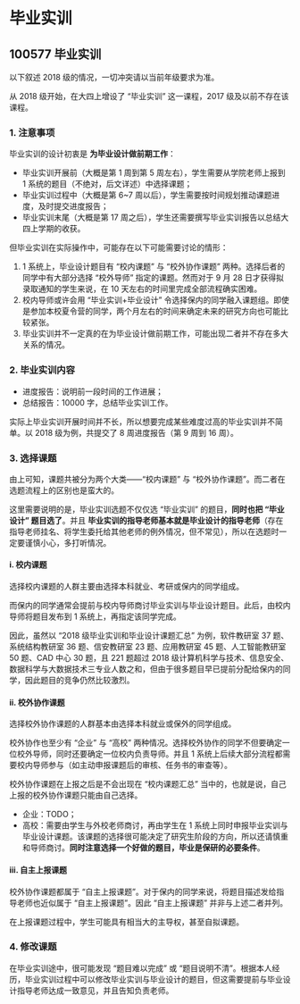 # 毕业实训

## 100577 毕业实训

以下叙述 2018 级的情况，一切冲突请以当前年级要求为准。

从 2018 级开始，在大四上增设了 “毕业实训” 这一课程，2017 级及以前不存在该课程。

### 1. 注意事项

毕业实训的设计初衷是 **为毕业设计做前期工作**：

* 毕业实训开展前（大概是第 1 周到第 5 周左右），学生需要从学院老师上报到 1 系统的题目（不绝对，后文详述）中选择课题；
* 毕业实训过程中（大概是第 6\~7 周以后），学生需要按时间规划推动课题进度，及时提交进度报告；
* 毕业实训末尾（大概是第 17 周之后），学生还需要撰写毕业实训报告以总结大四上学期的收获。

但毕业实训在实际操作中，可能存在以下可能需要讨论的情形：

1. 1 系统上，毕业设计题目有 “校内课题” 与 “校外协作课题” 两种。选择后者的同学中有大部分选择 “校外导师” 指定的课题。然而对于 9 月 28 日才获得拟录取通知的学生来说，在 10 天左右的时间里完成全部流程确实困难。
2. 校内导师或许会用 “毕业实训+毕业设计” 令选择保内的同学融入课题组。即使是参加本校夏令营的同学，两个月左右的时间来确定未来的研究方向也可能比较紧张。
3. 毕业实训并不一定真的在为毕业设计做前期工作，可能出现二者并不存在多大关系的情况。

### 2. 毕业实训内容

* 进度报告：说明前一段时间的工作进展；
* 总结报告：10000 字，总结毕业实训工作。

实际上毕业实训开展时间并不长，所以想要完成某些难度过高的毕业实训并不简单。以 2018 级为例，共提交了 8 周进度报告（第 9 周到 16 周）。

### 3. 选择课题

由上可知，课题共被分为两个大类——“校内课题” 与 “校外协作课题”。而二者在选题流程上的区别也是蛮大的。

这里需要说明的是，毕业实训选题不仅仅选 “毕业实训” 的题目，**同时也把 “毕业设计” 题目选了**。并且 **毕业实训的指导老师基本就是毕业设计的指导老师**（存在指导老师挂名、将学生委托给其他老师的例外情况，但不常见），所以在选题时一定要谨慎小心，多打听情况。

#### i. 校内课题

选择校内课题的人群主要由选择本科就业、考研或保内的同学组成。

而保内的同学通常会提前与校内导师商讨毕业实训与毕业设计题目。此后，由校内导师将题目发布到 1 系统上，再指定该同学完成。

因此，虽然以 “2018 级毕业实训和毕业设计课题汇总” 为例，软件教研室 37 题、系统结构教研室 36 题、信安教研室 23 题、应用教研室 45 题、人工智能教研室 50 题、CAD 中心 30 题，且 221 题超过 2018 级计算机科学与技术、信息安全、数据科学与大数据技术三专业人数之和，但由于很多题目早已提前分配给保内的同学，因此题目的竞争仍然比较激烈。

#### ii. 校外协作课题

选择校外协作课题的人群基本由选择本科就业或保外的同学组成。

校外协作也至少有 “企业” 与 “高校” 两种情况。选择校外协作的同学不但要确定一位校外导师，同时还要确定一位校内负责导师。并且 1 系统上后续大部分流程都需要校内导师参与（如主动申报课题后的审核、任务书的审查等）。

校外协作课题在上报之后是不会出现在 “校内课题汇总” 当中的，也就是说，自己上报的校外协作课题只能由自己选择。

* 企业：TODO；
* 高校：需要由学生与外校老师商讨，再由学生在 1 系统上同时申报毕业实训与毕业设计课题。该课题的选择很可能决定了研究生阶段的方向，所以还请慎重和导师商讨。**同时注意选择一个好做的题目，毕业是保研的必要条件**。

#### iii. 自主上报课题

校外协作课题都属于 “自主上报课题”。对于保内的同学来说，将题目描述发给指导老师也近似属于 “自主上报课题”。因此 “自主上报课题” 并非与上述二者并列。

在上报课题过程中，学生可能具有相当大的主导权，甚至自拟课题。

### 4. 修改课题

在毕业实训途中，很可能发现 “题目难以完成” 或 “题目说明不清”。根据本人经历，毕业实训过程中可以修改毕业实训与毕业设计的题目，但这需要提前与毕业设计指导老师达成一致意见，并且告知负责老师。
